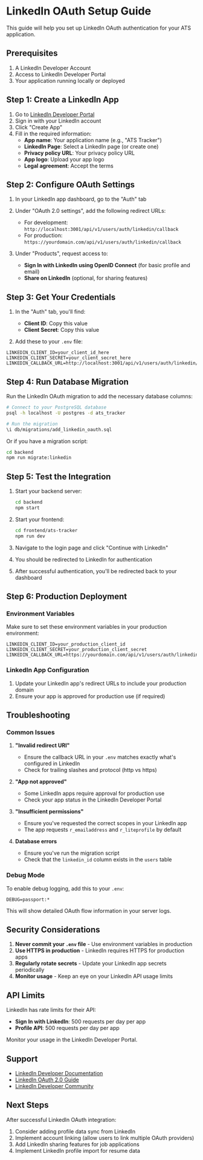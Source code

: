 # LinkedIn OAuth Setup Guide

This guide will help you set up LinkedIn OAuth authentication for your ATS application.

## Prerequisites

1. A LinkedIn Developer Account
2. Access to LinkedIn Developer Portal
3. Your application running locally or deployed

## Step 1: Create a LinkedIn App

1. Go to [LinkedIn Developer Portal](https://www.linkedin.com/developers/)
2. Sign in with your LinkedIn account
3. Click "Create App"
4. Fill in the required information:
   - **App name**: Your application name (e.g., "ATS Tracker")
   - **LinkedIn Page**: Select a LinkedIn page (or create one)
   - **Privacy policy URL**: Your privacy policy URL
   - **App logo**: Upload your app logo
   - **Legal agreement**: Accept the terms

## Step 2: Configure OAuth Settings

1. In your LinkedIn app dashboard, go to the "Auth" tab
2. Under "OAuth 2.0 settings", add the following redirect URLs:

   - For development: `http://localhost:3001/api/v1/users/auth/linkedin/callback`
   - For production: `https://yourdomain.com/api/v1/users/auth/linkedin/callback`

3. Under "Products", request access to:
   - **Sign In with LinkedIn using OpenID Connect** (for basic profile and email)
   - **Share on LinkedIn** (optional, for sharing features)

## Step 3: Get Your Credentials

1. In the "Auth" tab, you'll find:

   - **Client ID**: Copy this value
   - **Client Secret**: Copy this value

2. Add these to your `.env` file:

```env
LINKEDIN_CLIENT_ID=your_client_id_here
LINKEDIN_CLIENT_SECRET=your_client_secret_here
LINKEDIN_CALLBACK_URL=http://localhost:3001/api/v1/users/auth/linkedin/callback
```

## Step 4: Run Database Migration

Run the LinkedIn OAuth migration to add the necessary database columns:

```bash
# Connect to your PostgreSQL database
psql -h localhost -U postgres -d ats_tracker

# Run the migration
\i db/migrations/add_linkedin_oauth.sql
```

Or if you have a migration script:

```bash
cd backend
npm run migrate:linkedin
```

## Step 5: Test the Integration

1. Start your backend server:

   ```bash
   cd backend
   npm start
   ```

2. Start your frontend:

   ```bash
   cd frontend/ats-tracker
   npm run dev
   ```

3. Navigate to the login page and click "Continue with LinkedIn"
4. You should be redirected to LinkedIn for authentication
5. After successful authentication, you'll be redirected back to your dashboard

## Step 6: Production Deployment

### Environment Variables

Make sure to set these environment variables in your production environment:

```env
LINKEDIN_CLIENT_ID=your_production_client_id
LINKEDIN_CLIENT_SECRET=your_production_client_secret
LINKEDIN_CALLBACK_URL=https://yourdomain.com/api/v1/users/auth/linkedin/callback
```

### LinkedIn App Configuration

1. Update your LinkedIn app's redirect URLs to include your production domain
2. Ensure your app is approved for production use (if required)

## Troubleshooting

### Common Issues

1. **"Invalid redirect URI"**

   - Ensure the callback URL in your `.env` matches exactly what's configured in LinkedIn
   - Check for trailing slashes and protocol (http vs https)

2. **"App not approved"**

   - Some LinkedIn apps require approval for production use
   - Check your app status in the LinkedIn Developer Portal

3. **"Insufficient permissions"**

   - Ensure you've requested the correct scopes in your LinkedIn app
   - The app requests `r_emailaddress` and `r_liteprofile` by default

4. **Database errors**
   - Ensure you've run the migration script
   - Check that the `linkedin_id` column exists in the `users` table

### Debug Mode

To enable debug logging, add this to your `.env`:

```env
DEBUG=passport:*
```

This will show detailed OAuth flow information in your server logs.

## Security Considerations

1. **Never commit your `.env` file** - Use environment variables in production
2. **Use HTTPS in production** - LinkedIn requires HTTPS for production apps
3. **Regularly rotate secrets** - Update your LinkedIn app secrets periodically
4. **Monitor usage** - Keep an eye on your LinkedIn API usage limits

## API Limits

LinkedIn has rate limits for their API:

- **Sign In with LinkedIn**: 500 requests per day per app
- **Profile API**: 500 requests per day per app

Monitor your usage in the LinkedIn Developer Portal.

## Support

- [LinkedIn Developer Documentation](https://docs.microsoft.com/en-us/linkedin/)
- [LinkedIn OAuth 2.0 Guide](https://docs.microsoft.com/en-us/linkedin/shared/authentication/authorization-code-flow)
- [LinkedIn Developer Community](https://www.linkedin.com/groups/46670/)

## Next Steps

After successful LinkedIn OAuth integration:

1. Consider adding profile data sync from LinkedIn
2. Implement account linking (allow users to link multiple OAuth providers)
3. Add LinkedIn sharing features for job applications
4. Implement LinkedIn profile import for resume data
